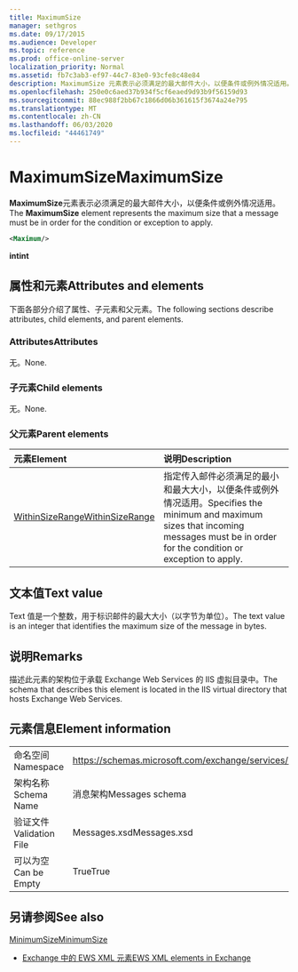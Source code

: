 ```yaml
---
title: MaximumSize
manager: sethgros
ms.date: 09/17/2015
ms.audience: Developer
ms.topic: reference
ms.prod: office-online-server
localization_priority: Normal
ms.assetid: fb7c3ab3-ef97-44c7-83e0-93cfe8c48e84
description: MaximumSize 元素表示必须满足的最大邮件大小，以便条件或例外情况适用。
ms.openlocfilehash: 250e0c6aed37b934f5cf6eaed9d93b9f56159d93
ms.sourcegitcommit: 88ec988f2bb67c1866d06b361615f3674a24e795
ms.translationtype: MT
ms.contentlocale: zh-CN
ms.lasthandoff: 06/03/2020
ms.locfileid: "44461749"
---
```

# <a name="maximumsize"></a><span data-ttu-id="786c4-103">MaximumSize</span><span class="sxs-lookup"><span data-stu-id="786c4-103">MaximumSize</span></span>

<span data-ttu-id="786c4-104">**MaximumSize**元素表示必须满足的最大邮件大小，以便条件或例外情况适用。</span><span class="sxs-lookup"><span data-stu-id="786c4-104">The **MaximumSize** element represents the maximum size that a message must be in order for the condition or exception to apply.</span></span> 
  
```XML
<Maximum/>
```

 <span data-ttu-id="786c4-105">**int**</span><span class="sxs-lookup"><span data-stu-id="786c4-105">**int**</span></span>
## <a name="attributes-and-elements"></a><span data-ttu-id="786c4-106">属性和元素</span><span class="sxs-lookup"><span data-stu-id="786c4-106">Attributes and elements</span></span>

<span data-ttu-id="786c4-107">下面各部分介绍了属性、子元素和父元素。</span><span class="sxs-lookup"><span data-stu-id="786c4-107">The following sections describe attributes, child elements, and parent elements.</span></span>
  
### <a name="attributes"></a><span data-ttu-id="786c4-108">Attributes</span><span class="sxs-lookup"><span data-stu-id="786c4-108">Attributes</span></span>

<span data-ttu-id="786c4-109">无。</span><span class="sxs-lookup"><span data-stu-id="786c4-109">None.</span></span>
  
### <a name="child-elements"></a><span data-ttu-id="786c4-110">子元素</span><span class="sxs-lookup"><span data-stu-id="786c4-110">Child elements</span></span>

<span data-ttu-id="786c4-111">无。</span><span class="sxs-lookup"><span data-stu-id="786c4-111">None.</span></span>
  
### <a name="parent-elements"></a><span data-ttu-id="786c4-112">父元素</span><span class="sxs-lookup"><span data-stu-id="786c4-112">Parent elements</span></span>

|<span data-ttu-id="786c4-113">**元素**</span><span class="sxs-lookup"><span data-stu-id="786c4-113">**Element**</span></span>|<span data-ttu-id="786c4-114">**说明**</span><span class="sxs-lookup"><span data-stu-id="786c4-114">**Description**</span></span>|
|:-----|:-----|
|[<span data-ttu-id="786c4-115">WithinSizeRange</span><span class="sxs-lookup"><span data-stu-id="786c4-115">WithinSizeRange</span></span>](withinsizerange.md) <br/> |<span data-ttu-id="786c4-116">指定传入邮件必须满足的最小和最大大小，以便条件或例外情况适用。</span><span class="sxs-lookup"><span data-stu-id="786c4-116">Specifies the minimum and maximum sizes that incoming messages must be in order for the condition or exception to apply.</span></span>  <br/> |
   
## <a name="text-value"></a><span data-ttu-id="786c4-117">文本值</span><span class="sxs-lookup"><span data-stu-id="786c4-117">Text value</span></span>

<span data-ttu-id="786c4-118">Text 值是一个整数，用于标识邮件的最大大小（以字节为单位）。</span><span class="sxs-lookup"><span data-stu-id="786c4-118">The text value is an integer that identifies the maximum size of the message in bytes.</span></span>
  
## <a name="remarks"></a><span data-ttu-id="786c4-119">说明</span><span class="sxs-lookup"><span data-stu-id="786c4-119">Remarks</span></span>

<span data-ttu-id="786c4-120">描述此元素的架构位于承载 Exchange Web Services 的 IIS 虚拟目录中。</span><span class="sxs-lookup"><span data-stu-id="786c4-120">The schema that describes this element is located in the IIS virtual directory that hosts Exchange Web Services.</span></span>
  
## <a name="element-information"></a><span data-ttu-id="786c4-121">元素信息</span><span class="sxs-lookup"><span data-stu-id="786c4-121">Element information</span></span>

|||
|:-----|:-----|
|<span data-ttu-id="786c4-122">命名空间</span><span class="sxs-lookup"><span data-stu-id="786c4-122">Namespace</span></span>  <br/> |https://schemas.microsoft.com/exchange/services/2006/messages  <br/> |
|<span data-ttu-id="786c4-123">架构名称</span><span class="sxs-lookup"><span data-stu-id="786c4-123">Schema Name</span></span>  <br/> |<span data-ttu-id="786c4-124">消息架构</span><span class="sxs-lookup"><span data-stu-id="786c4-124">Messages schema</span></span>  <br/> |
|<span data-ttu-id="786c4-125">验证文件</span><span class="sxs-lookup"><span data-stu-id="786c4-125">Validation File</span></span>  <br/> |<span data-ttu-id="786c4-126">Messages.xsd</span><span class="sxs-lookup"><span data-stu-id="786c4-126">Messages.xsd</span></span>  <br/> |
|<span data-ttu-id="786c4-127">可以为空</span><span class="sxs-lookup"><span data-stu-id="786c4-127">Can be Empty</span></span>  <br/> |<span data-ttu-id="786c4-128">True</span><span class="sxs-lookup"><span data-stu-id="786c4-128">True</span></span>  <br/> |
   
## <a name="see-also"></a><span data-ttu-id="786c4-129">另请参阅</span><span class="sxs-lookup"><span data-stu-id="786c4-129">See also</span></span>



[<span data-ttu-id="786c4-130">MinimumSize</span><span class="sxs-lookup"><span data-stu-id="786c4-130">MinimumSize</span></span>](minimumsize.md)


- [<span data-ttu-id="786c4-131">Exchange 中的 EWS XML 元素</span><span class="sxs-lookup"><span data-stu-id="786c4-131">EWS XML elements in Exchange</span></span>](ews-xml-elements-in-exchange.md)

